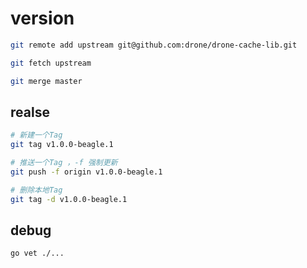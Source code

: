 # version

<!-- https://github.com/drone/drone-cache-lib -->

```bash
git remote add upstream git@github.com:drone/drone-cache-lib.git

git fetch upstream

git merge master
```

## realse

```bash
# 新建一个Tag
git tag v1.0.0-beagle.1

# 推送一个Tag ，-f 强制更新
git push -f origin v1.0.0-beagle.1

# 删除本地Tag
git tag -d v1.0.0-beagle.1
```

## debug

```bash
go vet ./...
```
